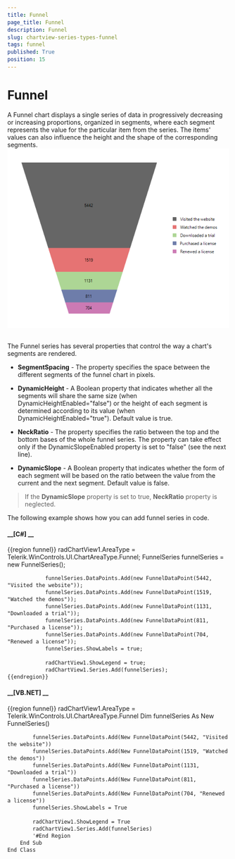 ```yaml
---
title: Funnel
page_title: Funnel
description: Funnel
slug: chartview-series-types-funnel
tags: funnel
published: True
position: 15
---
```


# Funnel



A Funnel chart displays a single series of data in progressively decreasing or increasing proportions,
        organized in segments, where each segment represents the value for the particular item from the series.
        The items' values can also influence the height and the shape of the corresponding segments.
      ![chartview-series-types-funnel 001](images/chartview-series-types-funnel001.png)

## 

The Funnel series has several properties that control the way a chart's segments are rendered.

* __SegmentSpacing__ - The property specifies the space between the different segments of the funnel chart in pixels.
            

* __DynamicHeight__ - A Boolean property that indicates whether all the segments will share the same size
              (when DynamicHeightEnabled="false") or the height of
              each segment is determined according to its value (when DynamicHeightEnabled="true"). Default value is true.
            

* __NeckRatio__ - The property specifies the ratio between the top and the bottom bases of the whole funnel series.
              The property can take effect only if the DynamicSlopeEnabled property is set to "false" (see the next line).
            

* __DynamicSlope__ - A Boolean property that indicates whether the form of each segment will be
              based on the ratio between the value from the current and the next segment. Default value is false.
            

>If the __DynamicSlope__ property is set to true, __NeckRatio__ property is neglected.
            

The following example shows how you can add funnel series in code.
        

#### __[C#] __

{{region funnel}}
	            radChartView1.AreaType = Telerik.WinControls.UI.ChartAreaType.Funnel;
	            FunnelSeries funnelSeries = new FunnelSeries();
	
	            funnelSeries.DataPoints.Add(new FunnelDataPoint(5442, "Visited the website"));
	            funnelSeries.DataPoints.Add(new FunnelDataPoint(1519, "Watched the demos"));
	            funnelSeries.DataPoints.Add(new FunnelDataPoint(1131, "Downloaded a trial"));
	            funnelSeries.DataPoints.Add(new FunnelDataPoint(811, "Purchased a license"));
	            funnelSeries.DataPoints.Add(new FunnelDataPoint(704, "Renewed a license"));
	            funnelSeries.ShowLabels = true;
	
	            radChartView1.ShowLegend = true;
	            radChartView1.Series.Add(funnelSeries);
	{{endregion}}



#### __[VB.NET] __

{{region funnel}}
	        radChartView1.AreaType = Telerik.WinControls.UI.ChartAreaType.Funnel
	        Dim funnelSeries As New FunnelSeries()
	
	        funnelSeries.DataPoints.Add(New FunnelDataPoint(5442, "Visited the website"))
	        funnelSeries.DataPoints.Add(New FunnelDataPoint(1519, "Watched the demos"))
	        funnelSeries.DataPoints.Add(New FunnelDataPoint(1131, "Downloaded a trial"))
	        funnelSeries.DataPoints.Add(New FunnelDataPoint(811, "Purchased a license"))
	        funnelSeries.DataPoints.Add(New FunnelDataPoint(704, "Renewed a license"))
	        funnelSeries.ShowLabels = True
	
	        radChartView1.ShowLegend = True
	        radChartView1.Series.Add(funnelSeries)
	        '#End Region
	    End Sub
	End Class
	


